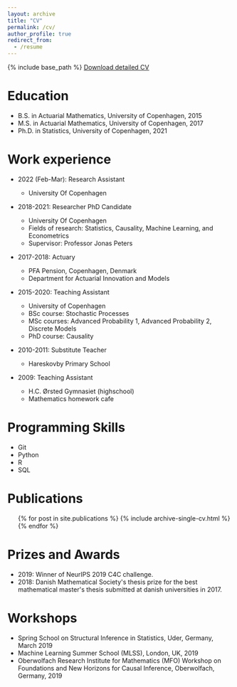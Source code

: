 ```yaml
---
layout: archive
title: "CV"
permalink: /cv/
author_profile: true
redirect_from:
  - /resume
---
```


{% include base_path %}
<a id="raw-url" href="https://github.com/MartinEmilJakobsen/MartinEmilJakobsen.github.io/blob/b348eda51dbbd086ed17689003df6cb6e07ca90a/files/CV_MartinEmilJakobsen.pdf">Download detailed CV</a>


Education
======
* B.S. in Actuarial Mathematics, University of Copenhagen, 2015
* M.S. in Actuarial Mathematics, University of Copenhagen, 2017
* Ph.D. in Statistics, University of Copenhagen, 2021

Work experience
======
* 2022 (Feb-Mar): Research Assistant
  * University Of Copenhagen

* 2018-2021: Researcher PhD Candidate
  * University Of Copenhagen
  * Fields of research: Statistics, Causality, Machine Learning, and Econometrics
  * Supervisor: Professor Jonas Peters
  
* 2017-2018: Actuary
  * PFA Pension, Copenhagen, Denmark
  * Department for Actuarial Innovation and Models

* 2015-2020: Teaching Assistant
  * University of Copenhagen
  * BSc course: Stochastic Processes
  * MSc courses: Advanced Probability 1, Advanced Probability 2, Discrete Models
  * PhD course: Causality

* 2010-2011: Substitute Teacher
  * Hareskovby Primary School 

* 2009: Teaching Assistant
  * H.C. Ørsted Gymnasiet (highschool)
  * Mathematics homework cafe
  
Programming Skills
======
* Git
* Python
* R
* SQL


Publications
======
  <ul>{% for post in site.publications %}
    {% include archive-single-cv.html %}
  {% endfor %}</ul>
  
Prizes and Awards
======
* 2019: Winner of NeurIPS 2019 C4C challenge.
* 2018: Danish Mathematical Society's thesis prize for the best mathematical master's thesis submitted at danish universities in 2017.
  
Workshops
======
* Spring School on Structural Inference in Statistics, Uder, Germany, March 2019
* Machine Learning Summer School (MLSS), London, UK, 2019
* Oberwolfach Research Institute for Mathematics (MFO) Workshop on Foundations and New Horizons for Causal Inference, Oberwolfach, Germany, 2019
